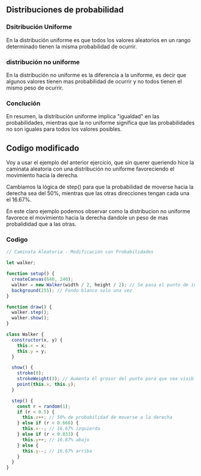 ## Distribuciones de probabilidad

### Dsitribución Uniforme
En la distribución uniforme es que todos los valores aleatorios en un rango determinado tienen la misma probabilidad de ocurrir.

### distribución no uniforme
En la distribución no uniforme es la diferencia a la uniforme, es decir que algunos valores tienen mas probabilidad de ocurrir y no todos tienen el mismo peso de ocurrir.

### Conclución
En resumen, la distribución uniforme implica "igualdad" en las probabilidades, mientras que la no uniforme significa que las probabilidades no son iguales para todos los valores posibles.

## Codigo modificado
Voy a usar el ejemplo del anterior ejercicio, que sin querer queriendo hice la caminata aleatoria con una distribución no uniforme favoreciendo el movimiento hacia la derecha. 

Cambiamos la lógica de step() para que la probabilidad de moverse hacia la derecha sea del 50%, mientras que las otras direcciones tengan cada una el 16.67%.

En este claro ejemplo podemos observar como la distribucion no uniforme favorece el movimiento hacia la derecha dandole un peso de mas probalididad que a las otras.


### Codigo

``` js
// Caminata Aleatoria - Modificación con Probabilidades

let walker;

function setup() {
  createCanvas(640, 240);
  walker = new Walker(width / 2, height / 2); // Se pasa el punto de inicio
  background(255); // Fondo blanco solo una vez
}

function draw() {
  walker.step();
  walker.show();
}

class Walker {
  constructor(x, y) {
    this.x = x;
    this.y = y;
  }

  show() {
    stroke(0);
    strokeWeight(3); // Aumenta el grosor del punto para que sea visible
    point(this.x, this.y);
  }

  step() {
    const r = random(1);
    if (r < 0.5) {
      this.x++; // 50% de probabilidad de moverse a la derecha
    } else if (r < 0.666) {
      this.x--; // 16.67% izquierda
    } else if (r < 0.833) {
      this.y++; // 16.67% abajo
    } else {
      this.y--; // 16.67% arriba
    }
  }
}
```


